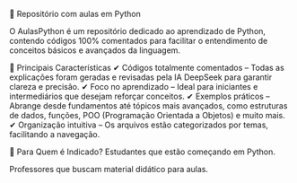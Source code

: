 📂 Repositório com aulas em Python

O AulasPython é um repositório dedicado ao aprendizado de Python, contendo códigos 100% comentados para facilitar o entendimento de conceitos básicos e avançados da linguagem.

🔹 Principais Características
✔ Códigos totalmente comentados – Todas as explicações foram geradas e revisadas pela IA DeepSeek para garantir clareza e precisão.
✔ Foco no aprendizado – Ideal para iniciantes e intermediários que desejam reforçar conceitos.
✔ Exemplos práticos – Abrange desde fundamentos até tópicos mais avançados, como estruturas de dados, funções, POO (Programação Orientada a Objetos) e muito mais.
✔ Organização intuitiva – Os arquivos estão categorizados por temas, facilitando a navegação.

🎯 Para Quem é Indicado?
Estudantes que estão começando em Python.

Professores que buscam material didático para aulas.
